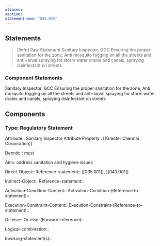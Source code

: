 ```yaml
---
aliases: 
section: 
statement-num: "045.004"
---
```

## Statements 
> [!info] Raw Statement
> Sanitary Inspector, GCC 
Ensuring the proper sanitation for the zone, Anti mosquito fogging on all the streets and anti-larval spraying for storm water drains and canals, spraying disinfectant on streets 
> 

### Component Statements
Sanitary Inspector, GCC 
Ensuring the proper sanitation for the zone, Anti mosquito fogging on all the streets and anti-larval spraying for storm water drains and canals, spraying disinfectant on streets 
## Components
### Type: Regulatory Statement
Attribute:: Sanitary Inspector
	Attribute Property:: [[Greater Chennai Corporation]]

Deontic:: must

Aim:: address sanitation and hygiene issues 

Direct-Object::
	Reference-statement:: [[035.001]], [[043.001]]

Indirect-Object::
	Reference-statement::

Activation-Condition-Content::
	Activation-Condition-(Reference to statement)::

Execution-Constraint-Content::
	Execution-Constraint-(Reference-to-statement)::

Or-else::
	Or-else-(Forward-reference)::

Logical-combination::

Invoking-statement(s)::